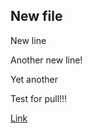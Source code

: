 ## New file

New line

Another new line!

Yet another

Test for pull!!!

[Link](https://en.wikipedia.org/wiki/Copa_del_Rey)
